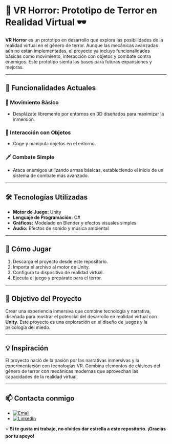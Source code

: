 # 🎃 VR Horror: Prototipo de Terror en Realidad Virtual 🕶️

**VR Horror** es un prototipo en desarrollo que explora las posibilidades de la realidad virtual en el género de terror. Aunque las mecánicas avanzadas aún no están implementadas, el proyecto ya incluye funcionalidades básicas como movimiento, interacción con objetos y combate contra enemigos. Este prototipo sienta las bases para futuras expansiones y mejoras.

---

## 🌟 Funcionalidades Actuales

### 🚶 Movimiento Básico
- Desplázate libremente por entornos en 3D diseñados para maximizar la inmersión.

### 🤲 Interacción con Objetos
- Coge y manipula objetos en el entorno.

### 🗡️ Combate Simple
- Ataca enemigos utilizando armas básicas, estableciendo el inicio de un sistema de combate más avanzado.

---

## 🛠️ Tecnologías Utilizadas

- **Motor de Juego:** Unity  
- **Lenguaje de Programación:** C#  
- **Gráficos:** Modelado en Blender y efectos visuales simples  
- **Audio:** Efectos de sonido y música ambiental  

---

## 🚀 Cómo Jugar

1. Descarga el proyecto desde este repositorio.  
2. Importa el archivo al motor de Unity.  
3. Configura tu dispositivo de realidad virtual.  
4. Ejecuta el juego y prepárate para el terror.

---

## 🎯 Objetivo del Proyecto

Crear una experiencia inmersiva que combine tecnología y narrativa, diseñada para mostrar el potencial del desarrollo en realidad virtual con **Unity**. Este proyecto es una exploración en el diseño de juegos y la psicología del miedo.

---

## 💡 Inspiración

El proyecto nació de la pasión por las narrativas inmersivas y la experimentación con tecnologías VR. Combina elementos de clásicos del género de terror con mecánicas modernas que aprovechan las capacidades de la realidad virtual.

---

## 📫 Contacta conmigo

- [![Email](https://img.shields.io/badge/Gmail-D14836?style=flat-square&logo=gmail&logoColor=white)](mailto:albertolopma@gmail.com)  
- [![LinkedIn](https://img.shields.io/badge/LinkedIn-blue?style=flat-square&logo=linkedin&logoColor=white)](https://www.linkedin.com/in/alberto-lm151186/)  

⭐ **Si te gusta mi trabajo, no olvides dar estrella a este repositorio. ¡Gracias por tu apoyo!**  
